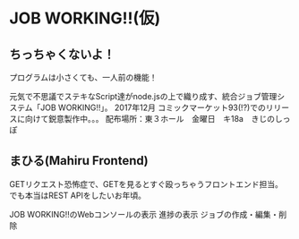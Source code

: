 # JOB WORKING!!(仮)

## ちっちゃくないよ！
プログラムは小さくても、一人前の機能！

元気で不思議でステキなScript達がnode.jsの上で織り成す、統合ジョブ管理システム「JOB WORKING!!」。
2017年12月 コミックマーケット93(!?)でのリリースに向けて鋭意製作中。。。
配布場所：東３ホール　金曜日　キ18a　きじのしっぽ

## まひる(Mahiru Frontend)
GETリクエスト恐怖症で、GETを見るとすぐ殴っちゃうフロントエンド担当。
でも本当はREST APIをしたいお年頃。

JOB WORKING!!のWebコンソールの表示
進捗の表示
ジョブの作成・編集・削除